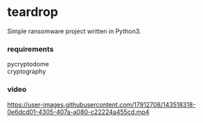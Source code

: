 # teardrop
Simple ransomware project written in Python3.

### requirements
pycryptodome <br />
cryptography

### video

https://user-images.githubusercontent.com/17912708/143518318-0e6dcd01-4305-407a-a080-c22224a455cd.mp4

